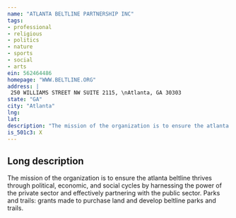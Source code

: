 ```yaml
---
name: "ATLANTA BELTLINE PARTNERSHIP INC"
tags:
- professional
- religious
- politics
- nature
- sports
- social
- arts
ein: 562464486
homepage: "WWW.BELTLINE.ORG"
address: |
 250 WILLIAMS STREET NW SUITE 2115, \nAtlanta, GA 30303
state: "GA"
city: "Atlanta"
lng: 
lat: 
description: "The mission of the organization is to ensure the atlanta beltline thrives through political, economic, and social cycles by harnessing the power of the private sector and effectively partnering with the public sector. "
is_501c3: X
---
```


## Long description

The mission of the organization is to ensure the atlanta beltline thrives through political, economic, and social cycles by harnessing the power of the private sector and effectively partnering with the public sector. Parks and trails: grants made to purchase land and develop beltline parks and trails. 
